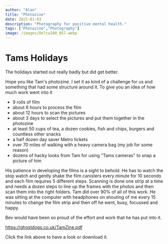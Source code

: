 ```yaml
---
author: "Alan"
title: "Photozine"
date: 2022-01-03
description: "Photography for positive mental health."
tags: ["Photozine","Photography"]
image: /images/Delta100_057.webp
---
```


# Tams Holidays

The holidays started out really badly but did get better.

Hope you like Tam's photozine. I set it as kind of a challenge for us and something that had some structure around it. To give you an idea of how much work went into it 

- 9 rolls of film
- about 6 hours to process the film
- about 12 hours to scan the pictures
- about 3 days to select the pictures and put them together in the photozine
- at least 50 cups of tea, a dozen cookies, fish and chips, burgers and countless other snacks
- a half dozen day saver Metro tickets
- over 70 miles of walking with a heavy camera bag (my job for some reason)
- dozens of hacky looks from Tam for using "Tams cameras" to snap a picture of him

His patience in developing the films is a sight to behold. He has to watch the stop watch and gently shake the film canisters every minute for 10 seconds and each film requires 5 different steps. Scanning is done one strip at a time and needs a dozen steps to line up the frames with the photos and then scan them into the right folders. Tam did over 90% of all of this work. He was sitting at the computer with headphones on shouting of me every 15 minutes to change the film strip and then off he went, busy, focussed and happy.

Bev would have been so proud of the effort and work that he has put into it.

https://ghostdogs.co.uk/TamZine.pdf

Click the link above to have a look or download it.